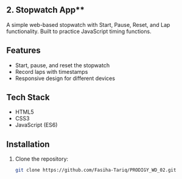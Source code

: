 ## 2. Stopwatch App**

A simple web-based stopwatch with Start, Pause, Reset, and Lap functionality. Built to practice JavaScript timing functions.

## Features
- Start, pause, and reset the stopwatch
- Record laps with timestamps
- Responsive design for different devices

## Tech Stack
- HTML5
- CSS3
- JavaScript (ES6)

## Installation
1. Clone the repository:
   ```bash
   git clone https://github.com/Fasiha-Tariq/PRODIGY_WD_02.git
